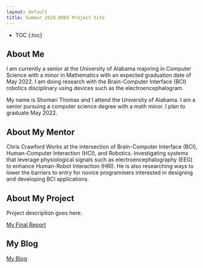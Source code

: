 ```yaml
---
layout: default
title: Summer 2020 DREU Project Site
---
```


* TOC
{:toc}

## About Me

I am currently a senior at the University of Alabama majoring in Computer Science with a minor in Mathematics with an expected graduation date of May 2022.  I am doing research with the Brain-Computer Interface (BCI) robotics disciplinary using devices such as the electroencephalogram.

My name is Shomari Thomas and I attend the University of Alabama. I am a senior pursuing a computer science degree with a math minor. I plan to graduate May 2022.
## About My Mentor

Chris Crawford Works at the intersection of Brain-Computer Interface (BCI), Human-Computer Interaction (HCI), and Robotics. Investigating systems that leverage physiological signals such as electroencephalography (EEG) to enhance Human-Robot Interaction (HRI). He is also researching ways to lower the barriers to entry for novice programmers interested in designing and developing BCI applications.

## About My Project

Project description goes here.

[My Final Report](files/finalreport.pdf)

## My Blog

[My Blog](blog.html)
